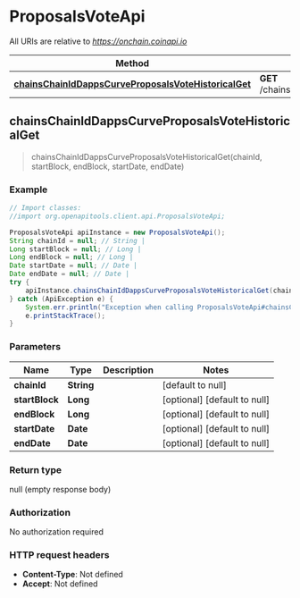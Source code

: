 # ProposalsVoteApi

All URIs are relative to *https://onchain.coinapi.io*

Method | HTTP request | Description
------------- | ------------- | -------------
[**chainsChainIdDappsCurveProposalsVoteHistoricalGet**](ProposalsVoteApi.md#chainsChainIdDappsCurveProposalsVoteHistoricalGet) | **GET** /chains/{chain_id}/dapps/curve/proposalsVote/historical | 



## chainsChainIdDappsCurveProposalsVoteHistoricalGet

> chainsChainIdDappsCurveProposalsVoteHistoricalGet(chainId, startBlock, endBlock, startDate, endDate)



### Example

```java
// Import classes:
//import org.openapitools.client.api.ProposalsVoteApi;

ProposalsVoteApi apiInstance = new ProposalsVoteApi();
String chainId = null; // String | 
Long startBlock = null; // Long | 
Long endBlock = null; // Long | 
Date startDate = null; // Date | 
Date endDate = null; // Date | 
try {
    apiInstance.chainsChainIdDappsCurveProposalsVoteHistoricalGet(chainId, startBlock, endBlock, startDate, endDate);
} catch (ApiException e) {
    System.err.println("Exception when calling ProposalsVoteApi#chainsChainIdDappsCurveProposalsVoteHistoricalGet");
    e.printStackTrace();
}
```

### Parameters


Name | Type | Description  | Notes
------------- | ------------- | ------------- | -------------
 **chainId** | **String**|  | [default to null]
 **startBlock** | **Long**|  | [optional] [default to null]
 **endBlock** | **Long**|  | [optional] [default to null]
 **startDate** | **Date**|  | [optional] [default to null]
 **endDate** | **Date**|  | [optional] [default to null]

### Return type

null (empty response body)

### Authorization

No authorization required

### HTTP request headers

- **Content-Type**: Not defined
- **Accept**: Not defined

